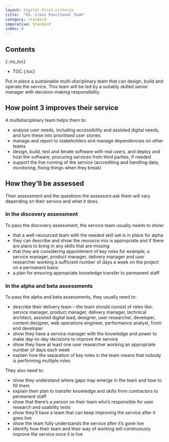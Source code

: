 ```yaml
---
layout: digital-first-criteria
title:  "03. Cross Functional Team"
category: standard
imperative: Standard
index: 0
---
```


## Contents
{:.no_toc}
* TOC
{:toc}
<!--TOC max3-->

Put in place a sustainable multi-disciplinary team that can design, build and operate the service. This team will be led by a suitably skilled senior manager with decision-making responsibility.

## How point 3 improves their service

A multidisciplinary team helps them to:

* analyse user needs, including accessibility and assisted digital needs, and turn these into prioritised user stories
* manage and report to stakeholders and manage dependencies on other teams
* design, build, test and iterate software with real users, and deploy and host the software, procuring services from third parties, if needed
* support the live running of the service (accrediting and handling data, monitoring, fixing things when they break)

## How they’ll be assessed

Their assessment and the questions the assessors ask them will vary depending on their service and what it does.

### In the discovery assessment

To pass the discovery assessment, the service team usually needs to show:

* that a well-resourced team with the needed skill set is in place for alpha
* they can describe and show the resource mix is appropriate and if there are plans to bring in any skills that are missing
* that they are considering appointment of key roles for example; a service manager, product manager, delivery manager and user researcher working a sufficient number of days a week on the project on a permanent basis
* a plan for ensuring appropriate knowledge transfer to permanent staff

### In the alpha and beta assessments

To pass the alpha and beta assessments, they usually need to:

* describe their delivery team – the team should consist of roles like: service manager, product manager, delivery manager, technical architect, assisted digital lead, designer, user researcher, developer, content designer, web operations engineer, performance analyst, front-end developer
* show they have a service manager with the knowledge and power to make day-to-day decisions to improve the service
* show they have at least one user researcher working an appropriate number of days each week
* explain how the separation of key roles in the team means that nobody is performing multiple roles

They also need to:

* show they understand where gaps may emerge in the team and how to fill them
* explain their plan to transfer knowledge and skills from contractors to permanent staff
* show that there’s a person on their team who’s responsible for user research and usability tests
* show they’ll have a team that can keep improving the service after it goes live
* show the team fully understands the service after it’s gone live
* Identify how their team and their way of working will continuously improve the service once it is live
